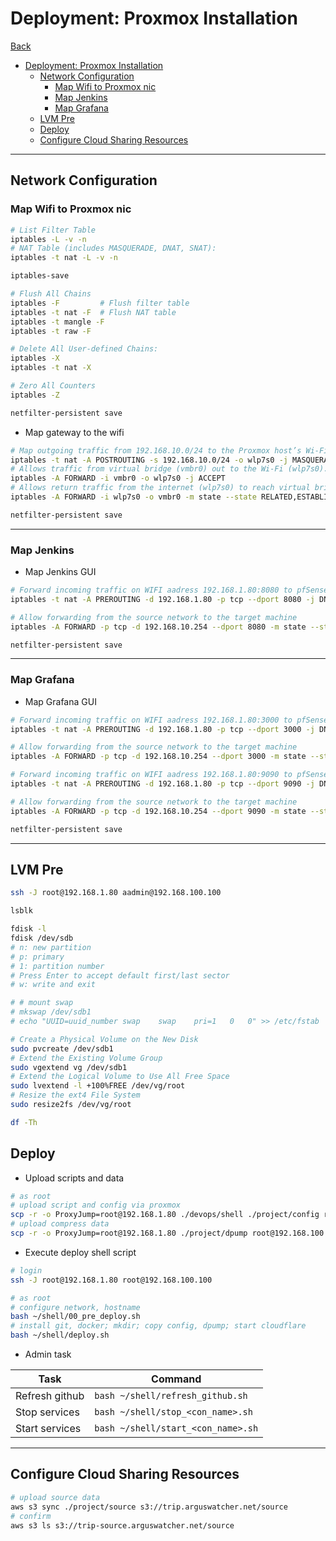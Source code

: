 # Deployment: Proxmox Installation

[Back](../../README.md)

- [Deployment: Proxmox Installation](#deployment-proxmox-installation)
  - [Network Configuration](#network-configuration)
    - [Map Wifi to Proxmox nic](#map-wifi-to-proxmox-nic)
    - [Map Jenkins](#map-jenkins)
    - [Map Grafana](#map-grafana)
  - [LVM Pre](#lvm-pre)
  - [Deploy](#deploy)
  - [Configure Cloud Sharing Resources](#configure-cloud-sharing-resources)

---

## Network Configuration

### Map Wifi to Proxmox nic

```sh
# List Filter Table
iptables -L -v -n
# NAT Table (includes MASQUERADE, DNAT, SNAT):
iptables -t nat -L -v -n

iptables-save

# Flush All Chains
iptables -F         # Flush filter table
iptables -t nat -F  # Flush NAT table
iptables -t mangle -F
iptables -t raw -F

# Delete All User-defined Chains:
iptables -X
iptables -t nat -X

# Zero All Counters
iptables -Z

netfilter-persistent save
```

- Map gateway to the wifi

```sh
# Map outgoing traffic from 192.168.10.0/24 to the Proxmox host’s Wi-Fi interface (wlp7s0).
iptables -t nat -A POSTROUTING -s 192.168.10.0/24 -o wlp7s0 -j MASQUERADE
# Allows traffic from virtual bridge (vmbr0) out to the Wi-Fi (wlp7s0).
iptables -A FORWARD -i vmbr0 -o wlp7s0 -j ACCEPT
# Allows return traffic from the internet (wlp7s0) to reach virtual bridge (vmbr0)
iptables -A FORWARD -i wlp7s0 -o vmbr0 -m state --state RELATED,ESTABLISHED -j ACCEPT

netfilter-persistent save
```

---

### Map Jenkins

- Map Jenkins GUI

```sh
# Forward incoming traffic on WIFI aadress 192.168.1.80:8080 to pfSense WAN addresss 192.168.10.100:8080
iptables -t nat -A PREROUTING -d 192.168.1.80 -p tcp --dport 8080 -j DNAT --to-destination 192.168.10.254:8080

# Allow forwarding from the source network to the target machine
iptables -A FORWARD -p tcp -d 192.168.10.254 --dport 8080 -m state --state NEW,ESTABLISHED,RELATED -j ACCEPT

netfilter-persistent save
```

---

### Map Grafana

- Map Grafana GUI

```sh
# Forward incoming traffic on WIFI aadress 192.168.1.80:3000 to pfSense WAN addresss 192.168.10.100:3000
iptables -t nat -A PREROUTING -d 192.168.1.80 -p tcp --dport 3000 -j DNAT --to-destination 192.168.10.254:3000

# Allow forwarding from the source network to the target machine
iptables -A FORWARD -p tcp -d 192.168.10.254 --dport 3000 -m state --state NEW,ESTABLISHED,RELATED -j ACCEPT

# Forward incoming traffic on WIFI aadress 192.168.1.80:9090 to pfSense WAN addresss 192.168.10.100:9090
iptables -t nat -A PREROUTING -d 192.168.1.80 -p tcp --dport 9090 -j DNAT --to-destination 192.168.10.254:9090

# Allow forwarding from the source network to the target machine
iptables -A FORWARD -p tcp -d 192.168.10.254 --dport 9090 -m state --state NEW,ESTABLISHED,RELATED -j ACCEPT

netfilter-persistent save
```

---

## LVM Pre

```sh
ssh -J root@192.168.1.80 aadmin@192.168.100.100

lsblk

fdisk -l
fdisk /dev/sdb
# n: new partition
# p: primary
# 1: partition number
# Press Enter to accept default first/last sector
# w: write and exit

# # mount swap
# mkswap /dev/sdb1
# echo "UUID=uuid_number swap    swap    pri=1   0   0" >> /etc/fstab

# Create a Physical Volume on the New Disk
sudo pvcreate /dev/sdb1
# Extend the Existing Volume Group
sudo vgextend vg /dev/sdb1
# Extend the Logical Volume to Use All Free Space
sudo lvextend -l +100%FREE /dev/vg/root
# Resize the ext4 File System
sudo resize2fs /dev/vg/root

df -Th

```

## Deploy

- Upload scripts and data

```sh
# as root
# upload script and config via proxmox
scp -r -o ProxyJump=root@192.168.1.80 ./devops/shell ./project/config root@192.168.100.100:~
# upload compress data
scp -r -o ProxyJump=root@192.168.1.80 ./project/dpump root@192.168.100.100:~
```

- Execute deploy shell script

```sh
# login
ssh -J root@192.168.1.80 root@192.168.100.100

# as root
# configure network, hostname
bash ~/shell/00_pre_deploy.sh
# install git, docker; mkdir; copy config, dpump; start cloudflare
bash ~/shell/deploy.sh
```

- Admin task

| Task           | Command                            |
| -------------- | ---------------------------------- |
| Refresh github | `bash ~/shell/refresh_github.sh`   |
| Stop services  | `bash ~/shell/stop_<con_name>.sh`  |
| Start services | `bash ~/shell/start_<con_name>.sh` |

---

## Configure Cloud Sharing Resources

```sh
# upload source data
aws s3 sync ./project/source s3://trip.arguswatcher.net/source
# confirm
aws s3 ls s3://trip-source.arguswatcher.net/source
```
